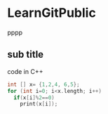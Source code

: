 # LearnGitPublic
pppp
## sub title
code in C++

```cpp
int [] x= {1,2,4, 6,5};
for (int i=0; i<x.length; i++)
  if(x[i]%2==0)
    print(x[i]);
```
